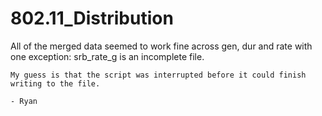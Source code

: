 # 802.11_Distribution

All of the merged data seemed to work fine across gen, dur and rate with one exception:
    srb_rate_g is an incomplete file.

    My guess is that the script was interrupted before it could finish writing to the file.

    - Ryan
